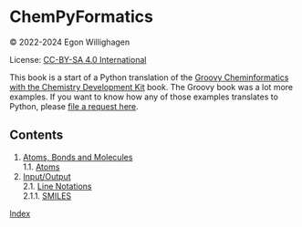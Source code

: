 <!--- THIS FILE IS AUTOGENERATED. DO NOT EDIT IT. -->

<script type="application/ld+json">
{
  "@context": "http://schema.org",
  "@type": "Book",
  "inLanguage": "en-US",
  "name": "chempyformatics",
  "publisher": {
    "@type": "Organization",
    "name": "GitHub"
  },
  "copyrightYear": "2022-2024",
  "discussionUrl": "https://github.com/egonw/chempyformatics/discussions"
}
</script>

# ChemPyFormatics

© 2022-2024 Egon Willighagen

License: [CC-BY-SA 4.0 International](https://creativecommons.org/licenses/by-sa/4.0/)

This book is a start of a Python translation of the
[Groovy Cheminformatics with the Chemistry Development Kit](https://egonw.github.io/cdkbook/) book.
The Groovy book was a lot more examples. If you want to know how any of those examples translates
to Python, please [file a request here](https://github.com/egonw/chempyformatics/issues).

## Contents

1. [Atoms, Bonds and Molecules](atomsbonds.md) <br />
1.1. [Atoms](atomsbonds.md#atoms) <br />
2. [Input/Output](io.md) <br />
2.1. [Line Notations](io.md#line-notations) <br />
2.1.1. [SMILES](io.md#smiles) <br />

[Index](indexList.md) <br />
